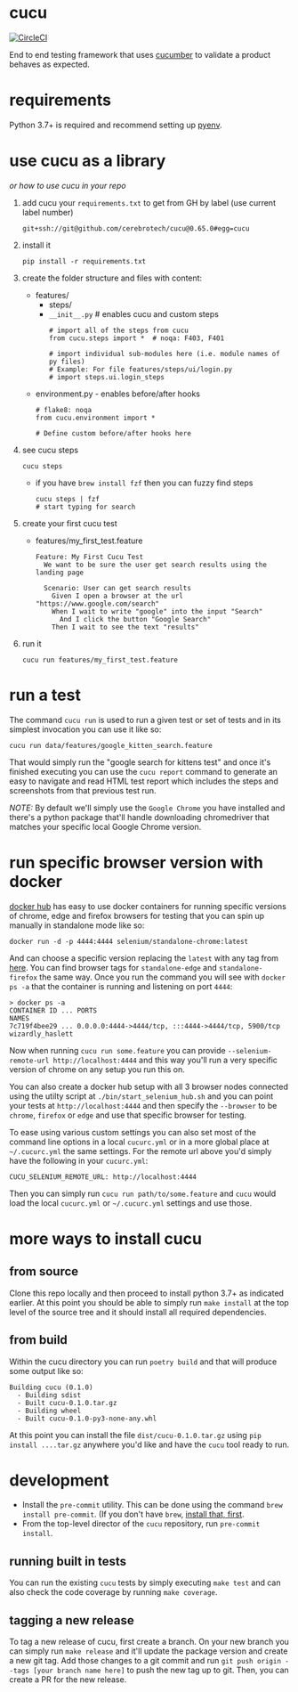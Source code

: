 # cucu

[![CircleCI](https://circleci.com/gh/cerebrotech/cucu/tree/main.svg?style=svg&circle-token=8ad8867cae9cd93ece480ab64236c08307a4df35)](https://circleci.com/gh/cerebrotech/cucu/tree/main)

End to end testing framework that uses [cucumber](https://cucumber.io/) to
validate a product behaves as expected.

# requirements

Python 3.7+ is required and recommend setting up
[pyenv](https://github.com/pyenv/pyenv).

# use cucu as a library
*or how to use cucu in your repo*

1. add cucu your `requirements.txt` to get from GH by label (use current label number)
   ```
   git+ssh://git@github.com/cerebrotech/cucu@0.65.0#egg=cucu
   ```
2. install it
   ```
   pip install -r requirements.txt
   ```

3. create the folder structure and files with content:
   - features/
      - steps/
      - `__init__.py` # enables cucu and custom steps
        ```
        # import all of the steps from cucu
        from cucu.steps import *  # noqa: F403, F401

        # import individual sub-modules here (i.e. module names of py files)
        # Example: For file features/steps/ui/login.py
        # import steps.ui.login_steps
        ```
   - environment.py - enables before/after hooks
     ```
     # flake8: noqa
     from cucu.environment import *

     # Define custom before/after hooks here
     ```
4. see cucu steps
   ```
   cucu steps
   ```
   - if you have `brew install fzf` then you can fuzzy find steps
     ```
     cucu steps | fzf
     # start typing for search
     ```
5. create your first cucu test
   - features/my_first_test.feature
     ```
     Feature: My First Cucu Test
       We want to be sure the user get search results using the landing page
 
       Scenario: User can get search results
         Given I open a browser at the url "https://www.google.com/search"
         When I wait to write "google" into the input "Search"
           And I click the button "Google Search"
         Then I wait to see the text "results"
     ```
6. run it
   ```
   cucu run features/my_first_test.feature
   ```

# run a test

The command `cucu run` is used to run a given test or set of tests and in its
simplest invocation you can use it like so:

```
cucu run data/features/google_kitten_search.feature
```

That would simply run the "google search for kittens test" and once it's
finished executing you can use the `cucu report` command to generate an easy
to navigate and read HTML test report which includes the steps and screenshots
from that previous test run.

*NOTE:*
By default we'll simply use the `Google Chrome` you have installed and there's
a python package that'll handle downloading chromedriver that matches your
specific local Google Chrome version.

# run specific browser version with docker

[docker hub](https://hub.docker.com/) has easy to use docker containers for
running specific versions of chrome, edge and firefox browsers for testing that
you can spin up manually in standalone mode like so:

```
docker run -d -p 4444:4444 selenium/standalone-chrome:latest
```

And can choose a specific version replacing the `latest` with any tag from
[here](https://hub.docker.com/r/selenium/standalone-chrome/tags). You can find
browser tags for `standalone-edge` and `standalone-firefox` the same way. Once
you run the command you will see with `docker  ps -a` that the container
is running and listening on port `4444`:

```
> docker ps -a
CONTAINER ID ... PORTS                                                NAMES
7c719f4bee29 ... 0.0.0.0:4444->4444/tcp, :::4444->4444/tcp, 5900/tcp  wizardly_haslett
```

Now when running `cucu run some.feature` you can provide
`--selenium-remote-url http://localhost:4444` and this way you'll run a very
specific version of chrome on any setup you run this on.

You can also create a docker hub setup with all 3 browser nodes connected using
the utilty script at `./bin/start_selenium_hub.sh` and you can point your tests
at `http://localhost:4444` and then specify the `--browser` to be `chrome`,
`firefox` or `edge` and use that specific browser for testing.

To ease using various custom settings you can also set most of the command line
options in a local `cucurc.yml` or in a more global place at `~/.cucurc.yml`
the same settings. For the remote url above you'd simply have the following
in your `cucurc.yml`:

```
CUCU_SELENIUM_REMOTE_URL: http://localhost:4444
```

Then you can simply run `cucu run path/to/some.feature` and `cucu` would load
the local `cucurc.yml` or `~/.cucurc.yml` settings and use those.

# more ways to install cucu

## from source

Clone this repo locally and then proceed to install python 3.7+ as indicated
earlier. At this point you should be able to simply run `make install` at the
top level of the source tree and it should install all required dependencies.

## from build

Within the cucu directory you can run `poetry build` and that will produce some
output like so:

```
Building cucu (0.1.0)
  - Building sdist
  - Built cucu-0.1.0.tar.gz
  - Building wheel
  - Built cucu-0.1.0-py3-none-any.whl
```

At this point you can install the file `dist/cucu-0.1.0.tar.gz` using
`pip install ....tar.gz` anywhere you'd like and have the `cucu` tool ready to
run.

# development

* Install the `pre-commit` utility. This can be done using the command
`brew install pre-commit`. (If you don't have `brew`,
[install that, first](https://brew.sh/).
* From the top-level director of the `cucu` repository,
run `pre-commit install`.

## running built in tests

You can run the existing `cucu` tests by simply executing `make test` and can
also check the code coverage by running `make coverage`.


## tagging a new release

To tag a new release of cucu, first create a branch. On your new branch you can
simply run `make release` and it'll update the package version and create a new
git tag. Add those changes to a git commit and run
`git push origin --tags [your branch name here]` to push the new tag up to
git. Then, you can create a PR for the new release.
